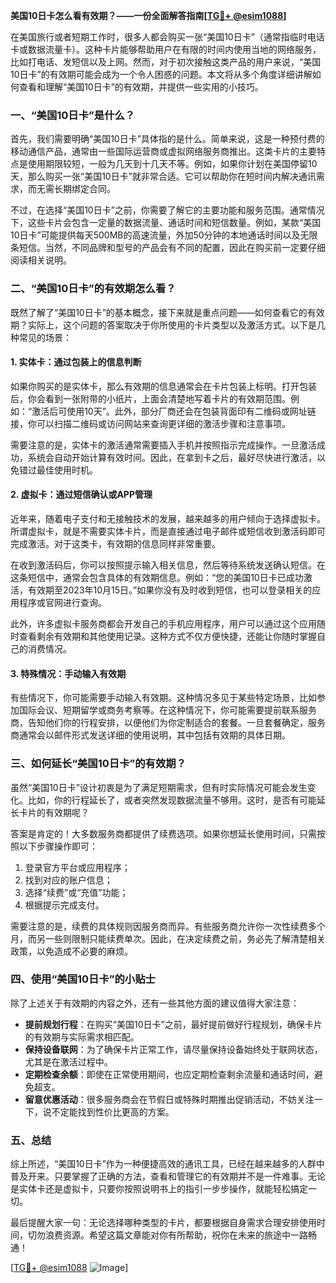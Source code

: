 **美国10日卡怎么看有效期？——一份全面解答指南[[TG💪+ @esim1088](https://t.me/s/esim1088)]**

在美国旅行或者短期工作时，很多人都会购买一张“美国10日卡”（通常指临时电话卡或数据流量卡）。这种卡片能够帮助用户在有限的时间内使用当地的网络服务，比如打电话、发短信以及上网。然而，对于初次接触这类产品的用户来说，“美国10日卡”的有效期可能会成为一个令人困惑的问题。本文将从多个角度详细讲解如何查看和理解“美国10日卡”的有效期，并提供一些实用的小技巧。

### 一、“美国10日卡”是什么？

首先，我们需要明确“美国10日卡”具体指的是什么。简单来说，这是一种预付费的移动通信产品，通常由一些国际运营商或虚拟网络服务商推出。这类卡片的主要特点是使用期限较短，一般为几天到十几天不等。例如，如果你计划在美国停留10天，那么购买一张“美国10日卡”就非常合适。它可以帮助你在短时间内解决通讯需求，而无需长期绑定合同。

不过，在选择“美国10日卡”之前，你需要了解它的主要功能和服务范围。通常情况下，这些卡片会包含一定量的数据流量、通话时间和短信数量。例如，某款“美国10日卡”可能提供每天500MB的高速流量，外加50分钟的本地通话时间以及无限条短信。当然，不同品牌和型号的产品会有不同的配置，因此在购买前一定要仔细阅读相关说明。

### 二、“美国10日卡”的有效期怎么看？

既然了解了“美国10日卡”的基本概念，接下来就是重点问题——如何查看它的有效期？实际上，这个问题的答案取决于你所使用的卡片类型以及激活方式。以下是几种常见的场景：

#### 1. 实体卡：通过包装上的信息判断

如果你购买的是实体卡，那么有效期的信息通常会在卡片包装上标明。打开包装后，你会看到一张附带的小纸片，上面会清楚地写着卡片的有效期范围。例如：“激活后可使用10天”。此外，部分厂商还会在包装背面印有二维码或网址链接，你可以扫描二维码或访问网站来查询更详细的激活步骤和注意事项。

需要注意的是，实体卡的激活通常需要插入手机并按照指示完成操作。一旦激活成功，系统会自动开始计算有效时间。因此，在拿到卡之后，最好尽快进行激活，以免错过最佳使用时机。

#### 2. 虚拟卡：通过短信确认或APP管理

近年来，随着电子支付和无接触技术的发展，越来越多的用户倾向于选择虚拟卡。所谓虚拟卡，就是不需要实体卡片，而是直接通过电子邮件或短信收到激活码即可完成激活。对于这类卡，有效期的信息同样非常重要。

在收到激活码后，你可以按照提示输入相关信息，然后等待系统发送确认短信。在这条短信中，通常会包含具体的有效期信息。例如：“您的美国10日卡已成功激活，有效期至2023年10月15日。”如果你没有及时收到短信，也可以登录相关的应用程序或官网进行查询。

此外，许多虚拟卡服务商都会开发自己的手机应用程序，用户可以通过这个应用随时查看剩余有效期和其他使用记录。这种方式不仅方便快捷，还能让你随时掌握自己的消费情况。

#### 3. 特殊情况：手动输入有效期

有些情况下，你可能需要手动输入有效期。这种情况多见于某些特定场景，比如参加国际会议、短期留学或商务考察等。在这种情况下，你可能需要提前联系服务商，告知他们你的行程安排，以便他们为你定制适合的套餐。一旦套餐确定，服务商通常会以邮件形式发送详细的使用说明，其中包括有效期的具体日期。

### 三、如何延长“美国10日卡”的有效期？

虽然“美国10日卡”设计初衷是为了满足短期需求，但有时实际情况可能会发生变化。比如，你的行程延长了，或者突然发现数据流量不够用。这时，是否有可能延长卡片的有效期呢？

答案是肯定的！大多数服务商都提供了续费选项。如果你想延长使用时间，只需按照以下步骤操作即可：

1. 登录官方平台或应用程序；
2. 找到对应的账户信息；
3. 选择“续费”或“充值”功能；
4. 根据提示完成支付。

需要注意的是，续费的具体规则因服务商而异。有些服务商允许你一次性续费多个月，而另一些则限制只能续费单次。因此，在决定续费之前，务必先了解清楚相关政策，以免造成不必要的麻烦。

### 四、使用“美国10日卡”的小贴士

除了上述关于有效期的内容之外，还有一些其他方面的建议值得大家注意：

- **提前规划行程**：在购买“美国10日卡”之前，最好提前做好行程规划，确保卡片的有效期与实际需求相匹配。
- **保持设备联网**：为了确保卡片正常工作，请尽量保持设备始终处于联网状态，尤其是在激活过程中。
- **定期检查余额**：即使在正常使用期间，也应定期检查剩余流量和通话时间，避免超支。
- **留意优惠活动**：很多服务商会在节假日或特殊时期推出促销活动，不妨关注一下，说不定能找到性价比更高的方案。

### 五、总结

综上所述，“美国10日卡”作为一种便捷高效的通讯工具，已经在越来越多的人群中普及开来。只要掌握了正确的方法，查看和管理它的有效期并不是一件难事。无论是实体卡还是虚拟卡，只要你按照说明书上的指引一步步操作，就能轻松搞定一切。

最后提醒大家一句：无论选择哪种类型的卡片，都要根据自身需求合理安排使用时间，切勿浪费资源。希望这篇文章能对你有所帮助，祝你在未来的旅途中一路畅通！

[[TG💪+ @esim1088](https://t.me/s/esim1088) ![Image](https://i.postimg.cc/4NQfJmqS/Snipaste-2025-05-13-00-14-12.png)]